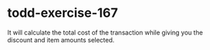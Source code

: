# todd-exercise-167
It will calculate the total cost of the transaction while giving you the discount and item amounts selected. 
